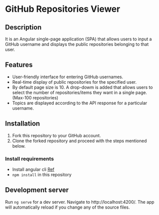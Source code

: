 # GitHub Repositories Viewer

## Description

It is an Angular single-page application (SPA) that allows users to input a GitHub username and displays the public repositories belonging to that user. 

## Features

- User-friendly interface for entering GitHub usernames.
- Real-time display of public repositories for the specified user.
- By default page size is 10. A drop-dowm is added that allows users to select the number of repositories/items they want in a single page. (Max-100 repositories)
- Topics are displayed according to the API response for a particular username.

## Installation

1. Fork this repository to your GitHub account.
2. Clone the forked repository and proceed with the steps mentioned below.

### Install requirements
* Install angular cli [Ref](https://angular.io/cli)
* `npm install` in this repository 

## Development server

Run `ng serve` for a dev server. Navigate to http://localhost:4200/. The app will automatically reload if you change any of the source files.
